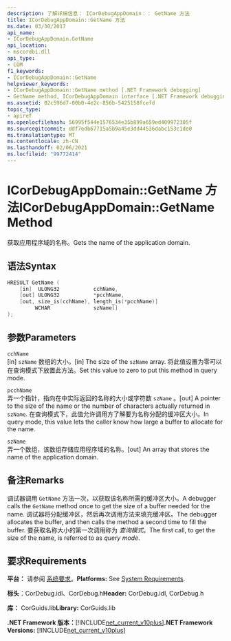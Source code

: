 ```yaml
---
description: 了解详细信息： ICorDebugAppDomain：： GetName 方法
title: ICorDebugAppDomain::GetName 方法
ms.date: 03/30/2017
api_name:
- ICorDebugAppDomain.GetName
api_location:
- mscordbi.dll
api_type:
- COM
f1_keywords:
- ICorDebugAppDomain::GetName
helpviewer_keywords:
- ICorDebugAppDomain::GetName method [.NET Framework debugging]
- GetName method, ICorDebugAppDomain interface [.NET Framework debugging]
ms.assetid: 02c596d7-00b0-4e2c-856b-5425158fcefd
topic_type:
- apiref
ms.openlocfilehash: 56995f544e1576534e35b899a659ed409972305f
ms.sourcegitcommit: ddf7edb67715a5b9a45e3dd44536dabc153c1de0
ms.translationtype: MT
ms.contentlocale: zh-CN
ms.lasthandoff: 02/06/2021
ms.locfileid: "99772414"
---
```

# <a name="icordebugappdomaingetname-method"></a><span data-ttu-id="756bf-103">ICorDebugAppDomain::GetName 方法</span><span class="sxs-lookup"><span data-stu-id="756bf-103">ICorDebugAppDomain::GetName Method</span></span>

<span data-ttu-id="756bf-104">获取应用程序域的名称。</span><span class="sxs-lookup"><span data-stu-id="756bf-104">Gets the name of the application domain.</span></span>  
  
## <a name="syntax"></a><span data-ttu-id="756bf-105">语法</span><span class="sxs-lookup"><span data-stu-id="756bf-105">Syntax</span></span>  
  
```cpp  
HRESULT GetName (  
    [in]  ULONG32           cchName,  
    [out] ULONG32           *pcchName,  
    [out, size_is(cchName), length_is(*pcchName)]
         WCHAR              szName[]  
);  
```  
  
## <a name="parameters"></a><span data-ttu-id="756bf-106">参数</span><span class="sxs-lookup"><span data-stu-id="756bf-106">Parameters</span></span>  

 `cchName`  
 <span data-ttu-id="756bf-107">[in] `szName` 数组的大小。</span><span class="sxs-lookup"><span data-stu-id="756bf-107">[in] The size of the `szName` array.</span></span> <span data-ttu-id="756bf-108">将此值设置为零可以在查询模式下放置此方法。</span><span class="sxs-lookup"><span data-stu-id="756bf-108">Set this value to zero to put this method in query mode.</span></span>  
  
 `pcchName`  
 <span data-ttu-id="756bf-109">弄一个指针，指向在中实际返回的名称的大小或字符数 `szName` 。</span><span class="sxs-lookup"><span data-stu-id="756bf-109">[out] A pointer to the size of the name or the number of characters actually returned in `szName`.</span></span> <span data-ttu-id="756bf-110">在查询模式下，此值允许调用方了解要为名称分配的缓冲区大小。</span><span class="sxs-lookup"><span data-stu-id="756bf-110">In query mode, this value lets the caller know how large a buffer to allocate for the name.</span></span>  
  
 `szName`  
 <span data-ttu-id="756bf-111">弄一个数组，该数组存储应用程序域的名称。</span><span class="sxs-lookup"><span data-stu-id="756bf-111">[out] An array that stores the name of the application domain.</span></span>  
  
## <a name="remarks"></a><span data-ttu-id="756bf-112">备注</span><span class="sxs-lookup"><span data-stu-id="756bf-112">Remarks</span></span>  

 <span data-ttu-id="756bf-113">调试器调用 `GetName` 方法一次，以获取该名称所需的缓冲区大小。</span><span class="sxs-lookup"><span data-stu-id="756bf-113">A debugger calls the `GetName` method once to get the size of a buffer needed for the name.</span></span> <span data-ttu-id="756bf-114">调试器将分配缓冲区，然后再次调用方法来填充缓冲区。</span><span class="sxs-lookup"><span data-stu-id="756bf-114">The debugger allocates the buffer, and then calls the method a second time to fill the buffer.</span></span> <span data-ttu-id="756bf-115">要获取名称大小的第一次调用称为 *查询模式*。</span><span class="sxs-lookup"><span data-stu-id="756bf-115">The first call, to get the size of the name, is referred to as *query mode*.</span></span>  
  
## <a name="requirements"></a><span data-ttu-id="756bf-116">要求</span><span class="sxs-lookup"><span data-stu-id="756bf-116">Requirements</span></span>  

 <span data-ttu-id="756bf-117">**平台：** 请参阅 [系统要求](../../get-started/system-requirements.md)。</span><span class="sxs-lookup"><span data-stu-id="756bf-117">**Platforms:** See [System Requirements](../../get-started/system-requirements.md).</span></span>  
  
 <span data-ttu-id="756bf-118">**标头**：CorDebug.idl、CorDebug.h</span><span class="sxs-lookup"><span data-stu-id="756bf-118">**Header:** CorDebug.idl, CorDebug.h</span></span>  
  
 <span data-ttu-id="756bf-119">**库：** CorGuids.lib</span><span class="sxs-lookup"><span data-stu-id="756bf-119">**Library:** CorGuids.lib</span></span>  
  
 <span data-ttu-id="756bf-120">**.NET Framework 版本：**[!INCLUDE[net_current_v10plus](../../../../includes/net-current-v10plus-md.md)]</span><span class="sxs-lookup"><span data-stu-id="756bf-120">**.NET Framework Versions:** [!INCLUDE[net_current_v10plus](../../../../includes/net-current-v10plus-md.md)]</span></span>

